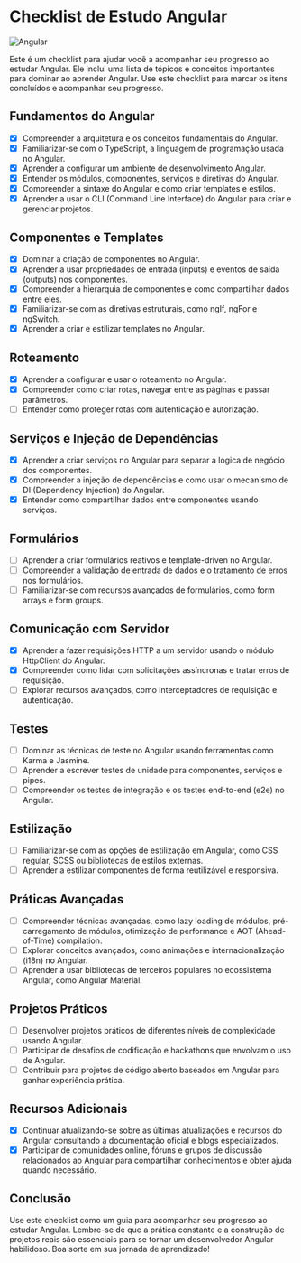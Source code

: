 # Checklist de Estudo Angular

![Angular](https://img.shields.io/badge/-Angular-DD0031?style=for-the-badge&logo=angular)

Este é um checklist para ajudar você a acompanhar seu progresso ao estudar Angular. Ele inclui uma lista de tópicos e conceitos importantes para dominar ao aprender Angular. Use este checklist para marcar os itens concluídos e acompanhar seu progresso.

## Fundamentos do Angular

 - [X] Compreender a arquitetura e os conceitos fundamentais do Angular.
 - [X] Familiarizar-se com o TypeScript, a linguagem de programação usada no Angular.
 - [X] Aprender a configurar um ambiente de desenvolvimento Angular.
 - [X] Entender os módulos, componentes, serviços e diretivas do Angular.
 - [X] Compreender a sintaxe do Angular e como criar templates e estilos.
 - [X] Aprender a usar o CLI (Command Line Interface) do Angular para criar e gerenciar projetos.

## Componentes e Templates

 - [X] Dominar a criação de componentes no Angular.
 - [X] Aprender a usar propriedades de entrada (inputs) e eventos de saída (outputs) nos componentes.
 - [X] Compreender a hierarquia de componentes e como compartilhar dados entre eles.
 - [X] Familiarizar-se com as diretivas estruturais, como ngIf, ngFor e ngSwitch.
 - [X] Aprender a criar e estilizar templates no Angular.

## Roteamento

- [X] Aprender a configurar e usar o roteamento no Angular.
- [X] Compreender como criar rotas, navegar entre as páginas e passar parâmetros.
- [ ] Entender como proteger rotas com autenticação e autorização.

## Serviços e Injeção de Dependências

- [X] Aprender a criar serviços no Angular para separar a lógica de negócio dos componentes.
- [X] Compreender a injeção de dependências e como usar o mecanismo de DI (Dependency Injection) do Angular.
- [X] Entender como compartilhar dados entre componentes usando serviços.

## Formulários

 - [ ] Aprender a criar formulários reativos e template-driven no Angular.
 - [ ] Compreender a validação de entrada de dados e o tratamento de erros nos formulários.
 - [ ] Familiarizar-se com recursos avançados de formulários, como form arrays e form groups.

## Comunicação com Servidor

 - [X] Aprender a fazer requisições HTTP a um servidor usando o módulo HttpClient do Angular.
 - [X] Compreender como lidar com solicitações assíncronas e tratar erros de requisição.
 - [ ] Explorar recursos avançados, como interceptadores de requisição e autenticação.

## Testes

- [ ] Dominar as técnicas de teste no Angular usando ferramentas como Karma e Jasmine.
- [ ] Aprender a escrever testes de unidade para componentes, serviços e pipes.
- [ ] Compreender os testes de integração e os testes end-to-end (e2e) no Angular.

## Estilização

 - [ ] Familiarizar-se com as opções de estilização em Angular, como CSS regular, SCSS ou bibliotecas de estilos externas.
 - [ ] Aprender a estilizar componentes de forma reutilizável e responsiva.

## Práticas Avançadas

 - [ ] Compreender técnicas avançadas, como lazy loading de módulos, pré-carregamento de módulos, otimização de performance e AOT (Ahead-of-Time) compilation.
 - [ ] Explorar conceitos avançados, como animações e internacionalização (i18n) no Angular.
 - [ ] Aprender a usar bibliotecas de terceiros populares no ecossistema Angular, como Angular Material.

## Projetos Práticos

 - [ ] Desenvolver projetos práticos de diferentes níveis de complexidade usando Angular.
 - [ ] Participar de desafios de codificação e hackathons que envolvam o uso de Angular.
 - [ ] Contribuir para projetos de código aberto baseados em Angular para ganhar experiência prática.

## Recursos Adicionais

  - [X] Continuar atualizando-se sobre as últimas atualizações e recursos do Angular consultando a documentação oficial e blogs especializados.
  - [X] Participar de comunidades online, fóruns e grupos de discussão relacionados ao Angular para compartilhar conhecimentos e obter ajuda quando necessário.

## Conclusão

Use este checklist como um guia para acompanhar seu progresso ao estudar Angular. Lembre-se de que a prática constante e a construção de projetos reais são essenciais para se tornar um desenvolvedor Angular habilidoso. Boa sorte em sua jornada de aprendizado!
